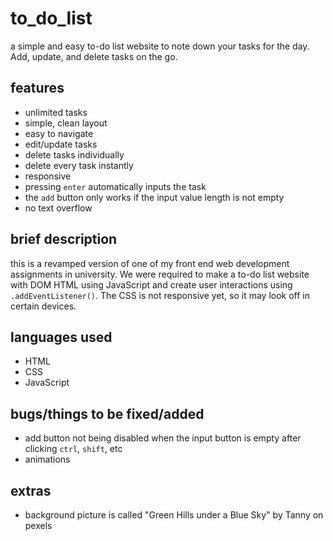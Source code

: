 # to_do_list

a simple and easy to-do list website to note down your tasks for the day. Add, update, and delete tasks on the go.

## features

- unlimited tasks
- simple, clean layout
- easy to navigate
- edit/update tasks
- delete tasks individually
- delete every task instantly
- responsive
- pressing `enter` automatically inputs the task
- the `add` button only works if the input value length is not empty
- no text overflow

## brief description

this is a revamped version of one of my front end web development assignments in university. We were required to make a to-do list website with DOM HTML using JavaScript and create user interactions using `.addEventListener()`. The CSS is not responsive yet, so it may look off in certain devices.

## languages used

- HTML
- CSS
- JavaScript

## bugs/things to be fixed/added

- add button not being disabled when the input button is empty after clicking `ctrl`, `shift`, etc
- animations

## extras

- background picture is called "Green Hills under a Blue Sky" by Tanny on pexels
